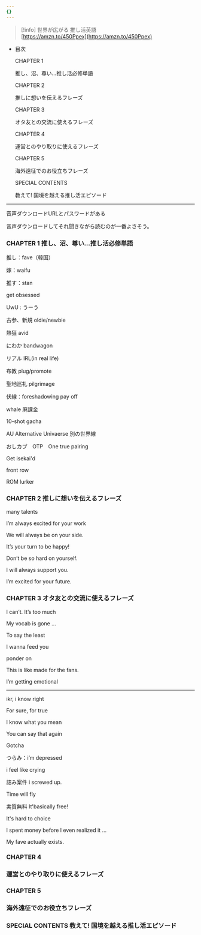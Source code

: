 ```yaml
---
{}
---
```

> [!info] 世界が広がる 推し活英語  
> [https://amzn.to/450Ppex](https://amzn.to/450Ppex)  

  

  

- 目次
    
    CHAPTER 1
    
    推し、沼、尊い…推し活必修単語
    
    CHAPTER 2
    
    推しに想いを伝えるフレーズ
    
    CHAPTER 3
    
    オタ友との交流に使えるフレーズ
    
    CHAPTER 4
    
    運営とのやり取りに使えるフレーズ
    
    CHAPTER 5
    
    海外遠征でのお役立ちフレーズ
    
    SPECIAL CONTENTS
    
    教えて! 国境を越える推し活エピソード
    

---

音声ダウンロードURLとパスワードがある

音声ダウンロードしてそれ聞きながら読むのが一番よさそう。

  

### CHAPTER 1 推し、沼、尊い…推し活必修単語

推し：fave（韓国）

嫁：waifu

推す：stan

get obsessed

UwU : うーう

古参、新規 oldie/newbie

熱狂 avid

にわか bandwagon

リアル IRL(in real life)

布教 plug/promote

聖地巡礼 pilgrimage

伏線：foreshadowing pay off

whale 廃課金

10-shot gacha

AU Alternative Univaerse 別の世界線

おしカプ　OTP　One true pairing

Get isekai'd

front row

ROM lurker

### CHAPTER 2 推しに想いを伝えるフレーズ

many talents

I’m always excited for your work

We will always be on your side.

It’s your turn to be happy!

Don’t be so hard on yourself.

I will always support you.

I’m excited for your future.

  

  

  

### CHAPTER 3 オタ友との交流に使えるフレーズ

I can’t. It’s too much

My vocab is gone …

To say the least

I wanna feed you

ponder on

This is like made for the fans.

I’m getting emotional

---

ikr, i know right

For sure, for true

I know what you mean

You can say that again

Gotcha

つらみ：i’m depressed

i feel like crying

詰み案件 i screwed up.

Time will fly

実質無料 It'basically free!

It's hard to choice

I spent money before I even realized it …

My fave actually exists.

  

  

  

### CHAPTER 4

### 運営とのやり取りに使えるフレーズ

### CHAPTER 5

### 海外遠征でのお役立ちフレーズ

  

### SPECIAL CONTENTS 教えて! 国境を越える推し活エピソード